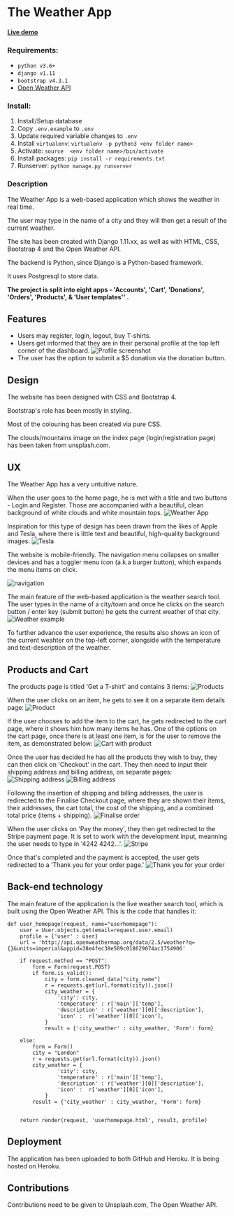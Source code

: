 # The Weather App

#### **[Live demo](https://ves-weather-app.herokuapp.com/)**

### Requirements:
 - `python v3.6+`
 - `django v1.11`
 - `bootstrap v4.3.1`
 -  [Open Weather API](https://openweathermap.org/api)

### Install:
 1. Install/Setup database
 2. Copy `.env.example` to `.env`
 3. Update required variable changes to `.env`
 4. Install `virtualenv`: `virtualenv -p python3 <env folder name>`
 5. Activate: `source  <env folder name>/bin/activate`
 6. Install packages: `pip install -r requirements.txt`
 7. Runserver: `python manage.py runserver`


### Description
The Weather App is a web-based application which shows the weather in real time.

The user may type in the name of a city and they will then get a result of the current weather.

The site has been created with Django 1.11.xx, as well as with HTML, CSS, Bootstrap 4 and the Open Weather API.

The backend is Python, since Django is a Python-based framework.

It uses Postgresql to store data.

**The project is split into eight apps - 'Accounts', 'Cart', 'Donations', 'Orders', 'Products', & 'User templates'' .**

## Features

- Users may register, login, logout, buy T-shirts.
- Users get informed that they are in their personal profile at the top left corner of the dashboard.
![Profile screenshot](https://i.ibb.co/RQh2K3g/menu-items.png)
- The user has the option to submit a $5 donation via the donation button.

## Design

The website has been designed with CSS and Bootstrap 4.

Bootstrap's role has been mostly in styling.

Most of the colouring has been created via pure CSS.

The clouds/mountains image on the index page (login/registration page) has been taken from unsplash.com.

## UX

The Weather App has a very untuitive nature.

When the user goes to the home page, he is met with a title and two buttons - Login and Register. Those are accompanied with a beautiful, clean background of white clouds and white mountain tops.
![Weather App](https://i.ibb.co/Hrn9dVL/weather-app.jpg)


Inspiration for this type of design has been drawn from the likes of Apple and Tesla, where there is little text and beautiful, high-quality background images.
![Tesla](https://i.ibb.co/SdGyv7X/tesla.jpg)

The website is mobile-friendly. The navigation menu collapses on smaller devices and has a toggler menu icon (a.k.a burger button), which expands the menu items on click.

![navigation](https://i.ibb.co/QjKJc9T/mobile-friendl.png)

The main feature of the web-based application is the weather search tool. The user types in the name of a city/town and once he clicks on the search button / enter key (submit button) he gets the current weather of that city.
![Weather example](https://i.ibb.co/gPMLwMF/open-weather.jpg)

To further advance the user experience, the results also shows an icon of the current weahter on the top-left corner, alongside with the temperature and text-description of the weather.

## Products and Cart
The products page is titled 'Get a T-shirt' and contains 3 items:
![Products](https://i.ibb.co/fD7CJ4Z/Products-page.png)

When the user clicks on an item, he gets to see it on a separate item details page:
![Product](https://i.ibb.co/D43qgqt/selected-product.png)

If the user chooses to add the item to the cart, he gets redirected to the cart page, where it shows him how many items he has. One of the options on the cart page, once there is at least one item, is for the user to remove the item, as demonstrated below:
![Cart with product](https://i.ibb.co/VWJDsKn/Cart-with-item.png)

Once the user has decided he has all the products they wish to buy, they can then click on 'Checkout' in the cart.
They then need to input their shipping address and billing address, on separate pages:
![Shipping address](https://i.ibb.co/FqBDBDJ/Shipping-address.png)
![Billing address](https://i.ibb.co/1ZbGk9w/Billing-address.png)

Following the insertion of shipping and billing addresses, the user is redirected to the Finalise Checkout page, where they are shown their items, their addresses, the cart total, the cost of the shipping, and a combined total price (items + shipping).
![Finalise order](https://i.ibb.co/54XTkH9/Finalise-checkout-and-option-to-pay.png)

When the user clicks on 'Pay the money', they then get redirected to the Stripe payment page. It is set to work with the development input, meanning the user needs to type in '4242 4242...'.
![Stripe](https://i.ibb.co/GVGmDYC/Stripe.png)

Once that's completed and the payment is accepted, the user gets redirected to a 'Thank you for your order page.'
![Thank you for your order](https://i.ibb.co/cXbp0SV/Thank-you-for-your-order.png)


## Back-end technology
The main feature of the application is the live weather search tool, which is built using the Open Weather API.
This is the code that handles it:

```
def user_homepage(request, name="userhomepage"):
    user = User.objects.get(email=request.user.email)
    profile = {'user' : user}
    url = 'http://api.openweathermap.org/data/2.5/weather?q={}&units=imperial&appid=38e4fec38e509c018629074ac1754906'
    
    if request.method == "POST":
        form = Form(request.POST)
        if form.is_valid():
            city = form.cleaned_data["city_name"]
            r = requests.get(url.format(city)).json()
            city_weather = {
                'city': city,
                'temperature' : r['main']['temp'],
                'description' : r['weather'][0]['description'],
                'icon' :  r['weather'][0]['icon'],
            }
            result = {'city_weather' : city_weather, 'Form': form}
            
    else:
        form = Form()
        city = "London"
        r = requests.get(url.format(city)).json()
        city_weather = {
                'city': city,
                'temperature' : r['main']['temp'],
                'description' : r['weather'][0]['description'],
                'icon' :  r['weather'][0]['icon'],
            }
        result = {'city_weather' : city_weather, 'Form': form}
        
    
    return render(request, 'userhomepage.html', result, profile)
```

## Deployment
The application has been uploaded to both GitHub and Heroku. It is being hosted on Heroku.

## Contributions
Contributions need to be given to Unsplash.com, The Open Weather API.







